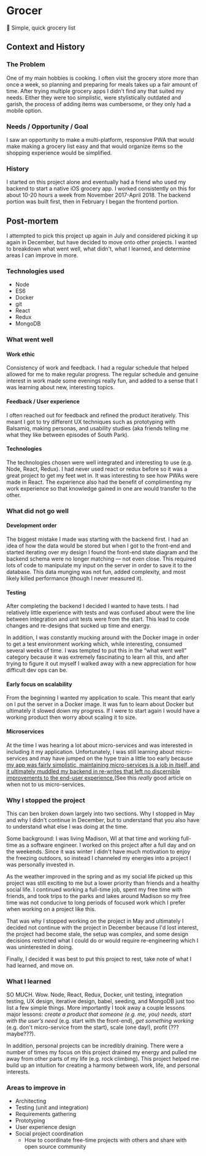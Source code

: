 # Grocer
🥦 Simple, quick grocery list


## Context and History
### The Problem
One of my main hobbies is cooking. I often visit the grocery store more than once a week, so planning and preparing for meals takes up a fair amount of time. After trying multiple grocery apps I didn't find any that suited my needs. Either they were too simplistic, were stylistically outdated and garish, the process of adding items was cumbersome, or they only had a mobile option. 
### Needs / Opportunity / Goal
I saw an opportunity to make a multi-platform, responsive PWA that would make making a grocery list easy and that would organize items so the shopping experience would be simplified.
### History
I started on this project alone and eventually had a friend who  used my backend to start a native iOS grocery app. I worked consistently on this for about 10-20 hours a week from November 2017-April 2018. The backend portion was built first, then in February I began the frontend portion.


## Post-mortem
I attempted to pick this project up again in July and considered picking it up again in December, but have decided to move onto other projects. I wanted to breakdown what went well, what didn't, what I learned, and determine areas I can improve in more. 

### Technologies used
- Node
- ES6
- Docker
- git
- React
- Redux
- MongoDB

### What went well
#### Work ethic
Consistency of work and feedback. I had a regular schedule that helped allowed for me to make regular progress.  The regular schedule and genuine interest in work made some evenings really fun, and added to a sense that I was learning about new, interesting topics.
#### Feedback / User experience
I often reached out for feedback and refined the product iteratively. This meant I got to try different UX techniques such as prototyping with Balsamiq, making personas, and usability studies (aka friends telling me what they like between episodes of South Park).
#### Technologies
The technologies chosen were well integrated and interesting to use (e.g. Node, React, Redux). I had never used react or redux before so it was a great project to get my feet wet in. It was interesting to see how PWAs were made in React. The experience also had the benefit of complimenting my work experience so that knowledge gained in one are would transfer to the other.

### What did not go well
#### Development order
The biggest mistake I made was starting with the backend first. I had an idea of how the data would be stored but when I got to the front-end and started iterating over my design I found the front-end state diagram and the backend schema were no longer matching — not even close. This required lots of code to manipulate my input on the server in order to save it to the database. This data munging was not fun, added complexity, and most likely killed performance (though I never measured it).
#### Testing
After completing the backend I decided I wanted to have tests. I had relatively little experience with tests and was confused about were the line between integration and unit tests were from the start. This lead to code changes and re-designs that sucked up time and energy.

In addition, I was constantly mucking around with the Docker image in order to get a test environment working which, while interesting, consumed several weeks of time. I was tempted to put this in the “what went well” category because it was extremely fascinating to learn all this, and after trying to figure it out myself I walked away with a new appreciation for how difficult dev ops can be.
#### Early focus on scalability
From the beginning I wanted my application to scale. This meant that early on I put the server in a Docker image. It was fun to learn about Docker but ultimately it slowed down my progress. If I were to start again I would have a working product then worry about scaling it to size.
#### Microservices
At the time I was hearing a lot about micro-services and was interested in including it my application. Unfortunately, I was still learning about micro-services and may have jumped on the hype train a little too early because [my app was fairly simplistic, maintaining micro-services is a job in itself, and it ultimately muddled my backend in re-writes that left no discernible improvements to the end-user experience.](https://www.feval.fr/posts/microservices/)(See this  _really_ good article on when not to us micro-services.

### Why I stopped the project
This can ben broken down largely into two sections. Why I stopped in May and why I didn't continue in December, but to understand that you also have to understand what else I was doing at the time.

Some background: I was living Madison, WI at that time and working full-time as a software engineer. I worked on this project after a full day and on the weekends. Since it was winter I didn't have much motivation to enjoy the freezing outdoors, so instead I channeled my energies into a project I was personally invested in.

As the weather improved in the spring and as my social life picked up this project was still exciting to me but a lower priority than friends and a healthy social life. I continued working a full-time job, spent my free time with friends, and took trips to the parks and lakes around Madison so my free time was not conducive to long periods of focused work which I prefer when working on a project like this.

That was why I stopped working on the project in May and ultimately I decided not continue with the project in December because I'd lost interest, the project had become stale, the setup was complex, and some design decisions restricted what I could do or would require re-engineering which I was uninterested in doing.

Finally, I decided it was best to put this project to rest, take note of what I had learned, and move on.

### What I learned
SO MUCH. Wow. Node, React, Redux, Docker, unit testing, integration testing, UX design, iterative design, babel, seeding, and MongoDB just too list a few simple things. More importantly I took away a couple lessons major lessons: *create a product that someone (e.g. me, you) needs,* *start with the user’s need* (e.g. start with the front-end), *get something working* (e.g. don't micro-service from the start), scale (one day!), profit (???maybe???).

In addition, personal projects can be incredibly draining. There were a number of times my focus on this project drained my energy and pulled me away from other parts of my life (e.g. rock climbing). This project helped me build up an intuition for creating a harmony between work, life, and personal interests. 

### Areas to improve in
- Architecting
- Testing (unit and integration)
- Requirements gathering
- Prototyping
- User experience design
- Social project coordination
    - How to coordinate free-time projects with others and share with open source community